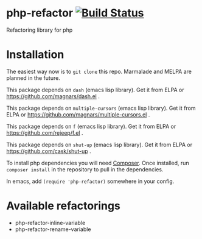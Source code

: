 # php-refactor [![Build Status](https://travis-ci.org/Fuco1/php-refactor.svg?branch=master)](https://travis-ci.org/Fuco1/php-refactor)

Refactoring library for php

# Installation

The easiest way now is to `git clone` this repo.  Marmalade and MELPA are planned in the future.

This package depends on `dash` (emacs lisp library).  Get it from ELPA or https://github.com/magnars/dash.el .

This package depends on `multiple-cursors` (emacs lisp library).  Get it from ELPA or https://github.com/magnars/multiple-cursors.el .

This package depends on `f` (emacs lisp library).  Get it from ELPA or https://github.com/rejeep/f.el .

This package depends on `shut-up` (emacs lisp library).  Get it from ELPA or https://github.com/cask/shut-up .

To install php dependencies you will need [Composer](https://getcomposer.org/).  Once installed, run `composer install` in the repository to pull in the dependencies.

In emacs, add `(require 'php-refactor)` somewhere in your config.

# Available refactorings

* php-refactor-inline-variable
* php-refactor-rename-variable
